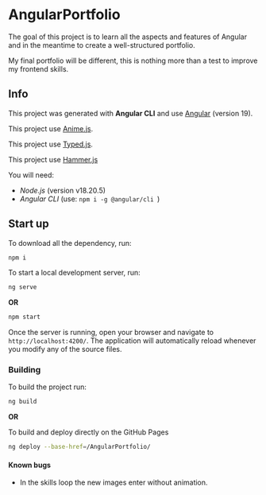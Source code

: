 # AngularPortfolio

The goal of this project is to learn all the aspects and features of Angular and in the meantime to create a well-structured portfolio.

My final portfolio will be different, this is nothing more than a test to improve my frontend skills.


## Info

This project was generated with **Angular CLI** and use [Angular](https://angular.dev/overview) (version 19).

This project use [Anime.js](https://animejs.com/).

This project use [Typed.js](https://mattboldt.com/demos/typed-js/).

This project use [Hammer.js](https://hammerjs.github.io/)


You will need:
- *Node.js* (version v18.20.5)
- *Angular CLI* (use: ```npm i -g @angular/cli ```)


## Start up

To download all the dependency, run:
```bash
npm i
```

To start a local development server, run:

```bash
ng serve
```
**OR**
```bash
npm start
```
Once the server is running, open your browser and navigate to `http://localhost:4200/`. The application will automatically reload whenever you modify any of the source files.

### Building

To build the project run:

```bash
ng build
```
**OR**

To build and deploy directly on the GitHub Pages

```bash
ng deploy --base-href=/AngularPortfolio/
```


#### Known bugs
- In the skills loop the new images enter without animation.